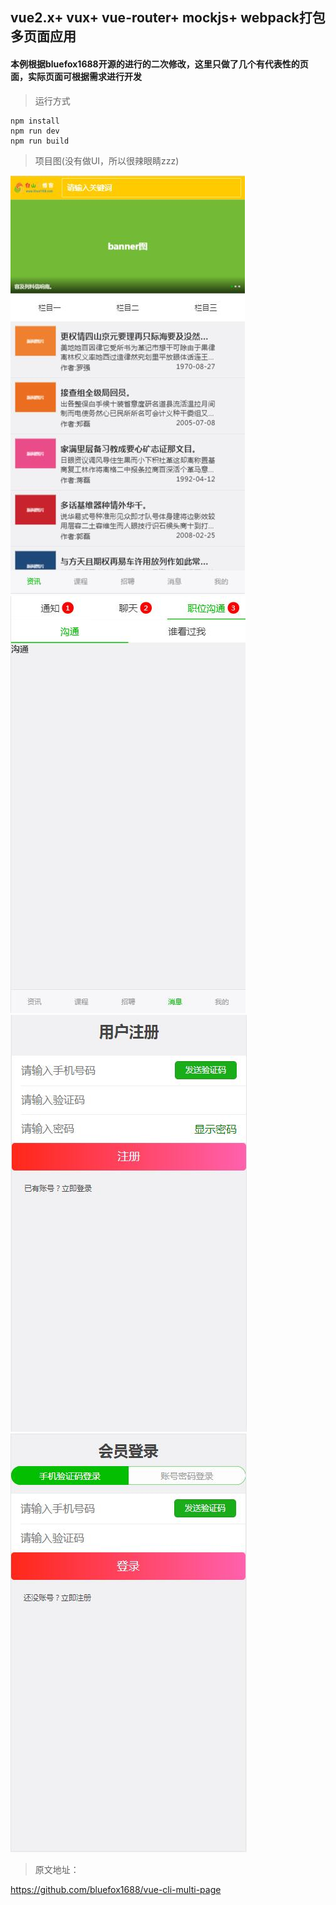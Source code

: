 ## vue2.x+ vux+ vue-router+ mockjs+ webpack打包多页面应用

#### 本例根据bluefox1688开源的进行的二次修改，这里只做了几个有代表性的页面，实际页面可根据需求进行开发

> 运行方式

	npm install
	npm run dev
	npm run build

> 项目图(没有做UI，所以很辣眼睛zzz)

![images](https://raw.githubusercontent.com/WGinit/Assets/master/project/images/1.jpg)![images](https://raw.githubusercontent.com/WGinit/Assets/master/project/images/2.jpg)![images](https://raw.githubusercontent.com/WGinit/Assets/master/project/images/3.jpg)![images](https://raw.githubusercontent.com/WGinit/Assets/master/project/images/4.jpg)

> 原文地址：

https://github.com/bluefox1688/vue-cli-multi-page
